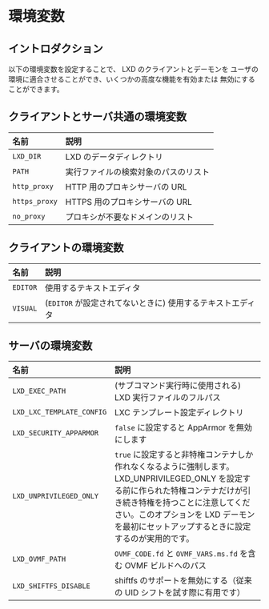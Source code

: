 # 環境変数
<!-- Environment variables -->
## イントロダクション <!-- Introduction -->
以下の環境変数を設定することで、 LXD のクライアントとデーモンを
ユーザの環境に適合させることができ、いくつかの高度な機能を有効または
無効にすることができます。
<!--
The LXD client and daemon respect some environment variables to adapt to
the user's environment and to turn some advanced features on and off.
-->

## クライアントとサーバ共通の環境変数 <!-- Common -->
名前 <!-- Name -->                           | 説明 <!-- Description -->
:---                            | :----
`LXD_DIR`                       | LXD のデータディレクトリ <!-- The LXD data directory -->
`PATH`                          | 実行ファイルの検索対象のパスのリスト <!-- List of paths to look into when resolving binaries -->
`http_proxy`                    | HTTP 用のプロキシサーバの URL <!-- Proxy server URL for HTTP -->
`https_proxy`                   | HTTPS 用のプロキシサーバの URL <!-- Proxy server URL for HTTPS -->
`no_proxy`                      | プロキシが不要なドメインのリスト <!-- List of domains that don't require the use of a proxy -->

## クライアントの環境変数 <!-- Client environment variable -->
名前 <!-- Name -->                           | 説明 <!-- Description -->
:---                            | :----
`EDITOR`                        | 使用するテキストエディタ <!-- What text editor to use -->
`VISUAL`                        | (`EDITOR` が設定されてないときに) 使用するテキストエディタ <!-- What text editor to use (if `EDITOR` isn't set) -->

## サーバの環境変数 <!-- Server environment variable -->
名前 <!-- Name -->                           | 説明 <!-- Description -->
:---                            | :----
`LXD_EXEC_PATH`                 | (サブコマンド実行時に使用される) LXD 実行ファイルのフルパス <!-- Full path to the LXD binary (used when forking subcommands) -->
`LXD_LXC_TEMPLATE_CONFIG`       | LXC テンプレート設定ディレクトリ <!-- Path to the LXC template configuration directory -->
`LXD_SECURITY_APPARMOR`         | `false` に設定すると AppArmor を無効にします <!-- If set to `false`, forces AppArmor off -->
`LXD_UNPRIVILEGED_ONLY`         | `true` に設定すると非特権コンテナしか作れなくなるように強制します。 LXD_UNPRIVILEGED_ONLY を設定する前に作られた特権コンテナだけが引き続き特権を持つことに注意してください。このオプションを LXD デーモンを最初にセットアップするときに設定するのが実用的です。 <!-- If set to `true`, enforces that only unprivileged containers can be created. Note that any privileged containers that have been created before setting LXD_UNPRIVILEGED_ONLY will continue to be privileged. To use this option effectively it should be set when the LXD daemon is first setup. -->
`LXD_OVMF_PATH`                 | `OVMF_CODE.fd` と `OVMF_VARS.ms.fd` を含む OVMF ビルドへのパス <!-- Path to an OVMF build including `OVMF_CODE.fd` and `OVMF_VARS.ms.fd` -->
`LXD_SHIFTFS_DISABLE`           | shiftfs のサポートを無効にする（従来の UID シフトを試す際に有用です） <!-- Disable shiftfs support (useful when testing traditional UID shifting) -->
